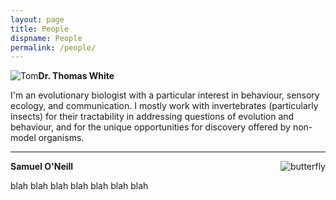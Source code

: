 ```yaml
---
layout: page
title: People
dispname: People
permalink: /people/
---
```


<img src="{{ site.baseurl }}/assets/tom_profile.png" title="Tom" style="float:left;">
<p><strong>Dr. Thomas White</strong></p>
I'm an evolutionary biologist with a particular interest in behaviour, sensory ecology, and communication. I mostly work with invertebrates (particularly insects) for their tractability in addressing questions of evolution and behaviour, and for the unique opportunities for discovery offered by non-model organisms. 

<hr>

<img src="{{ site.baseurl }}/assets/blog/res1.png" title="butterfly" class="profile" style="float:right;">
<p><strong>Samuel O'Neill</strong></p>

blah blah blah blah blah blah blah